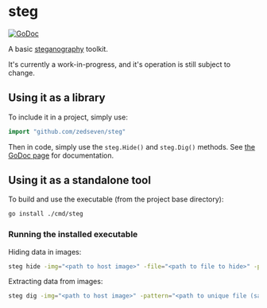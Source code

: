 # steg
[![GoDoc](https://godoc.org/github.com/zedseven/steg?status.svg)](https://godoc.org/github.com/zedseven/steg)

A basic [steganography](https://en.wikipedia.org/wiki/Steganography) toolkit.

It's currently a work-in-progress, and it's operation is still subject to change.

## Using it as a library
To include it in a project, simply use:
```go
import "github.com/zedseven/steg"
```

Then in code, simply use the `steg.Hide()` and `steg.Dig()` methods. See [the GoDoc page](https://godoc.org/github.com/zedseven/steg) for documentation.

## Using it as a standalone tool

To build and use the executable (from the project base directory):

```bash
go install ./cmd/steg
```

### Running the installed executable

Hiding data in images:

```bash
steg hide -img="<path to host image>" -file="<path to file to hide>" -pattern="<path to unique file>" -out="<path to output file to>"
```

Extracting data from images:

```bash
steg dig -img="<path to host image>" -pattern="<path to unique file (same as used when hiding)>" -out="<path to output file to>"
```
